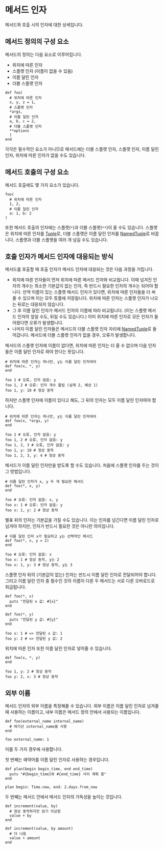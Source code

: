 # 메서드 인자

메서드와 호출 시의 인자에 대한 상세입니다.

## 메서드 정의의 구성 요소

메서드의 정의는 다음 요소로 이루어집니다.

* 위치에 따른 인자
* 스플랫 인자 (이름이 없을 수 있음)
* 이름 달린 인자
* 더블 스플랫 인자

```crystal
def foo(
  # 위치에 따른 인자
  x, y, z = 1,
  # 스플랫 인자
  *args,
  # 이름 달린 인자
  a, b, c = 2,
  # 더블 스플랫 인자
  **options
  )
end
```

각각은 필수적인 요소가 아니므로 메서드에는 더블 스플랫 인자, 스플랫 인자, 이름 달린 인자, 위치에 따른 인자가 없을 수도 있습니다.

## 메서드 호출의 구성 요소

메서드 호출에도 몇 가지 요소가 있습니다.

```crystal
foo(
  # 위치에 따른 인자
  1, 2,
  # 이름 달린 인자
  a: 1, b: 2
)
```

또한 메서드 호출의 인자에는 스플랫(`*`)과 더블 스플랫(`**`)이 올 수도 있습니다. 스플랫은 위치에 따른 인자를 [Tuple](literals/tuple.html)로, 더블 스플랫은 이름 달린 인자를 [NamedTuple](literals/named_tuple.html)로 바꿉니다. 스플랫과 더블 스플랫을 여러 개 넘길 수도 있습니다.

## 호출 인자가 메서드 인자에 대응되는 방식

메서드를 호출할 때 호출 인자가 메서드 인자에 대응되는 것은 다음 과정을 거칩니다.

* 위치에 따른 인자들이 먼저 위치에 따른 메서드 인자와 비교됩니다. 이때 넘겨진 인자의 개수는 최소한 기본값이 없는 인자, 즉 반드시 필요한 인자의 개수는 되어야 합니다. 만약 이름이 있는 스플랫 메서드 인자가 있다면, 위치에 따른 인자들을 더 써줄 수 있으며 이는 모두 튜플에 저장됩니다. 위치에 따른 인자는 스플랫 인자가 나오는 뒤로는 대응되지 않습니다.
* 그 후 이름 달린 인자가 메서드 인자의 이름에 따라 비교됩니다. (이는 스플랫 메서드 인자의 앞일 수도, 뒤일 수도 있습니다.) 이미 위치에 따른 인자로 모든 인자가 들어왔다면 오류가 발생합니다.
* 나머지 이름 달린 인자들은 메서드의 더블 스플랫 인자 자리에 [NamedTuple](literals/named_tuple.html)로 들어갑니다. 메서드에 더블 스플랫 인자가 없을 경우, 오류가 발생합니다.

메서드의 스플랫 인자에 이름이 없다면, 위치에 따른 인자는 더 올 수 없으며 다음 인자들은 이름 달린 인자로 와야 한다는 뜻입니다.

```crystal
# 위치에 따른 인자는 하나만, y는 이름 달린 인자여야
def foo(x, *, y)
end

foo 1 # 오류, 인자 없음: y
foo 1, 2 # 오류: 인자 개수 틀림 (실제 2, 예상 1)
foo 1, y: 10 # 정상 동작
```

하지만 스플랫 인자에 이름이 있다고 해도, 그 뒤의 인자는 모두 이름 달린 인자여야 합니다.

```crystal
# 위치에 따른 인자는 하나만, y는 이름 달린 인자여야
def foo(x, *args, y)
end

foo 1 # 오류, 인자 없음: y
foo 1, 2 # 오류, 인자 없음: y
foo 1, 2, 3 # 오류, 인자 없음: y
foo 1, y: 10 # 정상 동작
foo 1, 2, 3, y: 4 # 정상 동작
```

메서드가 이름 달린 인자만을 받도록 할 수도 있습니다. 처음에 스플랫 인자를 두는 것이 그 방법입니다.

```crystal
# 이름 달린 인자가 x, y 두 개 필요한 메서드
def foo(*, x, y)
end

foo # 오류: 인자 없음: x, y
foo x: 1 # 오류: 인자 없음: y
foo x: 1, y: 2 # 정상 동작
```

별표 뒤의 인자는 기본값을 가질 수도 있습니다. 이는 인자를 넘긴다면 이름 달린 인자로 넘겨야 하지만, 인자가 반드시 필요한 것은 아니란 의미입니다.

```crystal
# 이름 달린 인자 x가 필요하고 y는 선택적인 메서드
def foo(*, x, y = 2)
end

foo # 오류: 인자 없음: x
foo x: 1 # 정상 동작, y는 2
foo x: 1, y: 3 # 정상 동작, y는 3
```

스플랫 인자 뒤의 (기본값이 없는) 인자는 반드시 이름 달린 인자로 전달되어야 합니다. 그리고 이름 달린 인자 중 필수인 것의 이름이 다른 두 메서드는 서로 다른 오버로드로 취급됩니다.

```crystal
def foo(*, x)
  puts "전달된 x 값: #{x}"
end

def foo(*, y)
  puts "전달된 y 값: #{y}"
end

foo x: 1 # => 전달된 x 값: 1
foo y: 2 # => 전달된 y 값: 2
```

위치에 따른 인자 또한 이름 달린 인자로 넣어줄 수 있습니다.

```crystal
def foo(x, *, y)
end

foo 1, y: 2 # 정상 동작
foo y: 2, x: 3 # 정상 동작
```

## 외부 이름

메서드 인자의 외부 이름을 특정해줄 수 있습니다. 외부 이름은 이름 달린 인자로 넘겨줄 때 사용하는 이름이고, 내부 이름은 메서드 정의 안에서 사용되는 이름입니다.

```crystal
def foo(external_name internal_name)
  # 여기선 internal_name을 사용
end

foo external_name: 1
```

이를 두 가지 경우에 사용합니다.

첫 번째는 예약어를 이름 달린 인자로 사용하는 경우입니다.

```crystal
def plan(begin begin_time, end end_time)
  puts "#{begin_time}와 #{end_time} 사이 계획 중"
end

plan begin: Time.now, end: 2.days.from_now
```

두 번째는 메서드 안에서 메서드 인자의 가독성을 높이는 것입니다.

```crystal
def increment(value, by)
  # 정상 동작하지만 읽기 이상함
  value + by
end

def increment(value, by amount)
  # 더 나음
  value + amount
end
```

